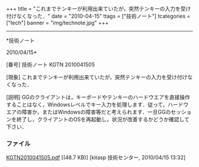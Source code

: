 ﻿+++
title = "これまでテンキーが利用出来ていたが，突然テンキーの入力を受け付けなくなった．"
date = "2010-04-15"
ttags = ["技術ノート"]
tcategories = ["tech"]
banner = "img/technote.jpg"
+++

-----------------------------------------------------------------------------------------------------------------------------

*技術ノート

2010/04/15*


[番号]
技術ノート KGTN 2010041505

[現象]
これまでテンキーが利用出来ていたが，突然テンキーの入力を受け付けなくなった．

[説明]
GGのクライアントは，キーボードやテンキーのハードウエアを直接操作することはなく，Windowsレベルでキー入力を処理します．従って，ハードウエアの障害か，またはWindowsの障害等だと考えられます．一旦GGのセッションを終了し，クライアントのOSを再起動し，状況が改善するかどうか確認して下さい．


### ファイル

 
 


[KGTN2010041505.pdf](http://techreport.kitasp.net/attachments/download/141/KGTN2010041505.pdf)
 [(48.7 KB)] [kitasp 技術センター, 2010/04/15
13:32]


 


 

